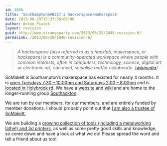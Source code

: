 ```yaml
---
id: 1056
title: 'Southampton&#8217;s hackerspace/makerspace'
date: 2013-06-29T15:37:56+00:00
author: Anton Piatek
layout: revision
guid: http://www.strangeparty.com/2013/06/29/1046-revision-6/
permalink: /2013/06/29/1046-revision-6/
---
```

> _A hackerspace (also referred to as a hacklab, makerspace, or hackspace) is a community-operated workspace where people with common interests, often in computers, technology, science, digital art or electronic art, can meet, socialise and/or collaborate. [[wikipedia](https://en.wikipedia.org/wiki/Hackerspace)]_

SoMakeIt is Southampton&#8217;s makerspace has existed for nearly 4 months. It is [open Tuesdays 7:30 &#8211; 10:00pm and Saturdays 2:00 &#8211; 8:00pm](http://www.somakeit.org.uk/contact/) and is [located in Holybrook rd](http://www.somakeit.org.uk/contact/). We have a [website](http://www.somakeit.org.uk/) and [wiki](https://wiki.somakeit.org.uk/wiki/Main_Page) and are home to the longer-running group [Southackton](http://southackton.org.uk/).

We are run by our members, for our members, and are entirely funded by member donations. I should probably point out that [I am also a trustee of SoMakeIt.](http://www.somakeit.org.uk/trustees/)

We are building a [growing collection of tools (including a metalworking lathe!) and 3d printers](http://blog.somakeit.org.uk/2013/06/29/new-tools/), as well as some pretty good skills and knowledge, so come down and have a look at what we do! Please spread the word and tell a friend about us too!

&nbsp;

&nbsp;